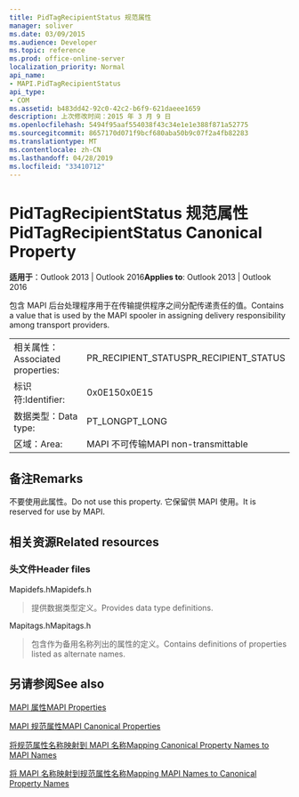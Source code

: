 ```yaml
---
title: PidTagRecipientStatus 规范属性
manager: soliver
ms.date: 03/09/2015
ms.audience: Developer
ms.topic: reference
ms.prod: office-online-server
localization_priority: Normal
api_name:
- MAPI.PidTagRecipientStatus
api_type:
- COM
ms.assetid: b483dd42-92c0-42c2-b6f9-621daeee1659
description: 上次修改时间：2015 年 3 月 9 日
ms.openlocfilehash: 5494f95aaf554038f43c34e1e1e388f871a52775
ms.sourcegitcommit: 8657170d071f9bcf680aba50b9c07f2a4fb82283
ms.translationtype: MT
ms.contentlocale: zh-CN
ms.lasthandoff: 04/28/2019
ms.locfileid: "33410712"
---
```

# <a name="pidtagrecipientstatus-canonical-property"></a><span data-ttu-id="7fb3f-103">PidTagRecipientStatus 规范属性</span><span class="sxs-lookup"><span data-stu-id="7fb3f-103">PidTagRecipientStatus Canonical Property</span></span>

  
  
<span data-ttu-id="7fb3f-104">**适用于**：Outlook 2013 | Outlook 2016</span><span class="sxs-lookup"><span data-stu-id="7fb3f-104">**Applies to**: Outlook 2013 | Outlook 2016</span></span> 
  
<span data-ttu-id="7fb3f-105">包含 MAPI 后台处理程序用于在传输提供程序之间分配传递责任的值。</span><span class="sxs-lookup"><span data-stu-id="7fb3f-105">Contains a value that is used by the MAPI spooler in assigning delivery responsibility among transport providers.</span></span>
  
|||
|:-----|:-----|
|<span data-ttu-id="7fb3f-106">相关属性：</span><span class="sxs-lookup"><span data-stu-id="7fb3f-106">Associated properties:</span></span>  <br/> |<span data-ttu-id="7fb3f-107">PR_RECIPIENT_STATUS</span><span class="sxs-lookup"><span data-stu-id="7fb3f-107">PR_RECIPIENT_STATUS</span></span>  <br/> |
|<span data-ttu-id="7fb3f-108">标识符:</span><span class="sxs-lookup"><span data-stu-id="7fb3f-108">Identifier:</span></span>  <br/> |<span data-ttu-id="7fb3f-109">0x0E15</span><span class="sxs-lookup"><span data-stu-id="7fb3f-109">0x0E15</span></span>  <br/> |
|<span data-ttu-id="7fb3f-110">数据类型：</span><span class="sxs-lookup"><span data-stu-id="7fb3f-110">Data type:</span></span>  <br/> |<span data-ttu-id="7fb3f-111">PT_LONG</span><span class="sxs-lookup"><span data-stu-id="7fb3f-111">PT_LONG</span></span>  <br/> |
|<span data-ttu-id="7fb3f-112">区域：</span><span class="sxs-lookup"><span data-stu-id="7fb3f-112">Area:</span></span>  <br/> |<span data-ttu-id="7fb3f-113">MAPI 不可传输</span><span class="sxs-lookup"><span data-stu-id="7fb3f-113">MAPI non-transmittable</span></span>  <br/> |
   
## <a name="remarks"></a><span data-ttu-id="7fb3f-114">备注</span><span class="sxs-lookup"><span data-stu-id="7fb3f-114">Remarks</span></span>

<span data-ttu-id="7fb3f-115">不要使用此属性。</span><span class="sxs-lookup"><span data-stu-id="7fb3f-115">Do not use this property.</span></span> <span data-ttu-id="7fb3f-116">它保留供 MAPI 使用。</span><span class="sxs-lookup"><span data-stu-id="7fb3f-116">It is reserved for use by MAPI.</span></span>
  
## <a name="related-resources"></a><span data-ttu-id="7fb3f-117">相关资源</span><span class="sxs-lookup"><span data-stu-id="7fb3f-117">Related resources</span></span>

### <a name="header-files"></a><span data-ttu-id="7fb3f-118">头文件</span><span class="sxs-lookup"><span data-stu-id="7fb3f-118">Header files</span></span>

<span data-ttu-id="7fb3f-119">Mapidefs.h</span><span class="sxs-lookup"><span data-stu-id="7fb3f-119">Mapidefs.h</span></span>
  
> <span data-ttu-id="7fb3f-120">提供数据类型定义。</span><span class="sxs-lookup"><span data-stu-id="7fb3f-120">Provides data type definitions.</span></span>
    
<span data-ttu-id="7fb3f-121">Mapitags.h</span><span class="sxs-lookup"><span data-stu-id="7fb3f-121">Mapitags.h</span></span>
  
> <span data-ttu-id="7fb3f-122">包含作为备用名称列出的属性的定义。</span><span class="sxs-lookup"><span data-stu-id="7fb3f-122">Contains definitions of properties listed as alternate names.</span></span>
    
## <a name="see-also"></a><span data-ttu-id="7fb3f-123">另请参阅</span><span class="sxs-lookup"><span data-stu-id="7fb3f-123">See also</span></span>



[<span data-ttu-id="7fb3f-124">MAPI 属性</span><span class="sxs-lookup"><span data-stu-id="7fb3f-124">MAPI Properties</span></span>](mapi-properties.md)
  
[<span data-ttu-id="7fb3f-125">MAPI 规范属性</span><span class="sxs-lookup"><span data-stu-id="7fb3f-125">MAPI Canonical Properties</span></span>](mapi-canonical-properties.md)
  
[<span data-ttu-id="7fb3f-126">将规范属性名称映射到 MAPI 名称</span><span class="sxs-lookup"><span data-stu-id="7fb3f-126">Mapping Canonical Property Names to MAPI Names</span></span>](mapping-canonical-property-names-to-mapi-names.md)
  
[<span data-ttu-id="7fb3f-127">将 MAPI 名称映射到规范属性名称</span><span class="sxs-lookup"><span data-stu-id="7fb3f-127">Mapping MAPI Names to Canonical Property Names</span></span>](mapping-mapi-names-to-canonical-property-names.md)

